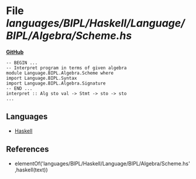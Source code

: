 # File _languages/BIPL/Haskell/Language/BIPL/Algebra/Scheme.hs_
**[GitHub](https://github.com/softlang/yas/blob/master/languages/BIPL/Haskell/Language/BIPL/Algebra/Scheme.hs)**
```
-- BEGIN ...
-- Interpret program in terms of given algebra
module Language.BIPL.Algebra.Scheme where
import Language.BIPL.Syntax
import Language.BIPL.Algebra.Signature
-- END ...
interpret :: Alg sto val -> Stmt -> sto -> sto
...
```

## Languages
* [Haskell](../languages/Haskell.md)

## References
* elementOf('languages/BIPL/Haskell/Language/BIPL/Algebra/Scheme.hs',haskell(text))
